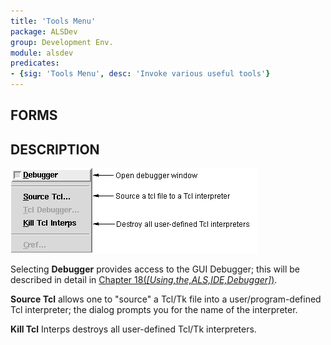 ```yaml
---
title: 'Tools Menu'
package: ALSDev
group: Development Env.
module: alsdev
predicates:
- {sig: 'Tools Menu', desc: 'Invoke various useful tools'}
---
```


## FORMS


## DESCRIPTION

![](images/tools_menu_notes.gif)

Selecting **Debugger** provides access to the GUI Debugger; this will be described in detail in [Chapter 18(_[Using,the,ALS,IDE,Debugger]_)](../guide/18-Using-the-ALS-IDE-Debugger).

**Source Tcl** allows one to "source" a Tcl/Tk file into a user/program-defined Tcl interpreter; the dialog prompts you for the name of the interpreter.

**Kill Tcl** Interps destroys all user-defined Tcl/Tk interpreters.

